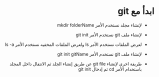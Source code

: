 
<div dir = rtl > 
  
 <h1>  ابدأ مع git
</h1> 

  
  <ul>
    <li> <p> لإنشاء مجلد نستخدم الأمر mkdir folderName </p> </li>

  <li> <p> لإنشاء ملف git نستخدم الأمر git init  </p> </li>

  <li> <p> لعرض الملفات نستخدم الأمر ls ولعرض الملفات المخفيه نستخدم الأمر ls -a </p> </li>
  <li> <p> لإنشاء ملف git نستخدم الأمر git init gitName </p> </li>
  <li> <p>طريقة اخرى لإنشاء git file عن طريق إنشاء الجلد ثم الانتقال داخل المجلد باستخدام الأمر cd ثم إدخال git init  </p> </li>



</ul> 
    

  </dir >

